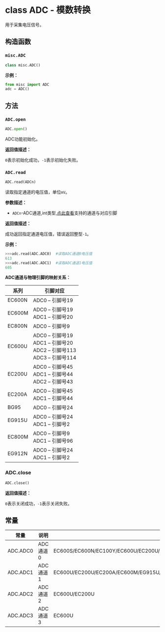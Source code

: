 # class ADC - 模数转换

用于采集电压信号。

## 构造函数

### `misc.ADC`

```python
class misc.ADC()
```

**示例：**

```python
from misc import ADC
adc = ADC()
```

## 方法

### `ADC.open`

```python
ADC.open()
```

ADC功能初始化。

**返回值描述：**

`0`表示初始化成功，`-1`表示初始化失败。

### `ADC.read`

```python
ADC.read(ADCn)
```

读取指定通道的电压值，单位`mV`。

**参数描述：**

- `ADCn`-ADC通道,int类型,<a href="#label_pinmap">点此查看</a>支持的通道与对应引脚

**返回值描述：**

成功返回指定通道电压值，错误返回整型`-1`。

**示例：**

```python
>>>adc.read(ADC.ADC0)  #读取ADC通道0电压值
613
>>>adc.read(ADC.ADC1)  #读取ADC通道1电压值
605
```

<span id="label_pinmap">**ADC通道与物理引脚的映射关系：**</span>

| 系列   | 引脚对应                                                     |
| ------ | ------------------------------------------------------------ |
| EC600N | ADC0 – 引脚号19                                              |
| EC600M | ADC0 – 引脚号19<br/>ADC1 – 引脚号20                          |
| EC800N | ADC0 – 引脚号9                                               |
| EC600U | ADC0 – 引脚号19<br/>ADC1 – 引脚号20<br />ADC2 – 引脚号113<br />ADC3 – 引脚号114 |
| EC200U | ADC0 – 引脚号45<br/>ADC1 – 引脚号44<br />ADC2 – 引脚号43     |
| EC200A | ADC0 – 引脚号45<br/>ADC1 – 引脚号44                          |
| BG95   | ADC0 – 引脚号24                                              |
| EG915U | ADC0 – 引脚号24<br/>ADC1 – 引脚号2                           |
| EC800M | ADC0 – 引脚号9<br/>ADC1 – 引脚号96                           |
| EG912N | ADC0 – 引脚号24<br/>ADC1 – 引脚号2                           |

### ADC.close

```python
ADC.close()
```

**返回值描述：**

`0`表示关闭成功，`-1`表示关闭失败。

## 常量

| 常量     | 说明     | 适用平台                                                     |
| -------- | -------- | ------------------------------------------------------------ |
| ADC.ADC0 | ADC通道0 | EC600S/EC600N/EC100Y/EC600U/EC200U/BC25PA/EC800N/BG95M3/EC200A/EC600M/EG915U/EC800M/EG912N |
| ADC.ADC1 | ADC通道1 | EC600U/EC200U/EC200A/EC600M/EG915U/EC800M/EG912N             |
| ADC.ADC2 | ADC通道2 | EC600U/EC200U                                                |
| ADC.ADC3 | ADC通道3 | EC600U                                                       |